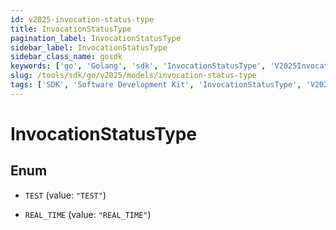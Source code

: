 ```yaml
---
id: v2025-invocation-status-type
title: InvocationStatusType
pagination_label: InvocationStatusType
sidebar_label: InvocationStatusType
sidebar_class_name: gosdk
keywords: ['go', 'Golang', 'sdk', 'InvocationStatusType', 'V2025InvocationStatusType'] 
slug: /tools/sdk/go/v2025/models/invocation-status-type
tags: ['SDK', 'Software Development Kit', 'InvocationStatusType', 'V2025InvocationStatusType']
---
```


# InvocationStatusType

## Enum


* `TEST` (value: `"TEST"`)

* `REAL_TIME` (value: `"REAL_TIME"`)


